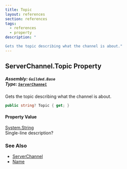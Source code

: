 ```yaml
---
title: Topic
layout: references
section: references
tags:
  - references
  - property
description: "

Gets the topic describing what the channel is about."
---
```


## ServerChannel.Topic Property
##### **Assembly:** `Guilded.Base`<br/>**Type:** [`ServerChannel`](ServerChannel 'Guilded.Base.Servers.ServerChannel')

Gets the topic describing what the channel is about.

```csharp
public string? Topic { get; }
```

#### Property Value
[System.String](https://docs.microsoft.com/en-us/dotnet/api/System.String 'System.String')  
Single-line description?

### See Also
- [ServerChannel](ServerChannel 'Guilded.Base.Servers.ServerChannel')
- [Name](ServerChannel.Name 'Guilded.Base.Servers.ServerChannel.Name')